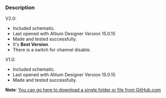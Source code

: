 ### Description

V2.0:
- Included schematic.
- Last opened with Altium Designer Version 15.0.15
- Made and tested successfully.
- It's **Best Version**.
- There is a switch for channel disable.

V1.0:
- Included schematic.
- Last opened with Altium Designer Version 15.0.15
- Made and tested successfully.

**Note**: [You can go here to download a single folder or file from GitHub.com](https://minhaskamal.github.io/DownGit/#/home)


